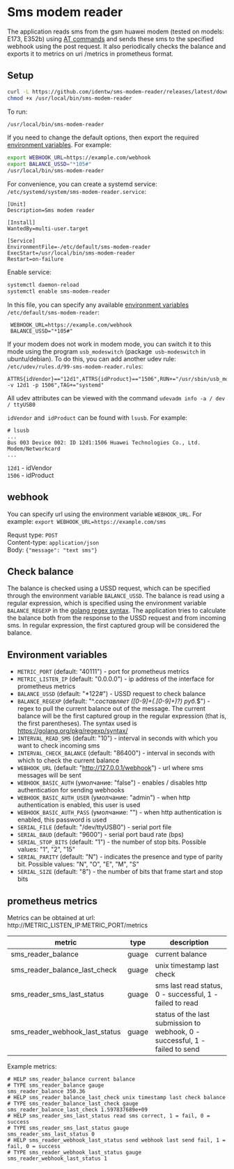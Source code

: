 # Sms modem reader
The application reads sms from the gsm huawei modem (tested on models: E173, E352b) using [AT commands](http://download-c.huawei.com/download/downloadCenter?downloadId=51047&version=120450&siteCode) and sends these sms to the specified webhook using the post request. It also periodically checks the balance and exports it to metrics on uri /metrics in prometheus format.

## Setup
```bash
curl -L https://github.com/identw/sms-modem-reader/releases/latest/download/sms-modem-reader-amd64 -o /usr/local/bin/sms-modem-reader
chmod +x /usr/local/bin/sms-modem-reader
```

To run:
```bash
/usr/local/bin/sms-modem-reader
```
If you need to change the default options, then export the required [environment variables](#environment-variables). For example:
```bash
export WEBHOOK_URL=https://example.com/webhook
export BALANCE_USSD="*105#"
/usr/local/bin/sms-modem-reader
```

For convenience, you can create a systemd service:
`/etc/systemd/system/sms-modem-reader.service`:
```
[Unit]
Description=Sms modem reader

[Install]
WantedBy=multi-user.target

[Service]
EnvironmentFile=-/etc/default/sms-modem-reader
ExecStart=/usr/local/bin/sms-modem-reader
Restart=on-failure
```

Enable service:
```bash
systemctl daemon-reload
systemctl enable sms-modem-reader
```

In this file, you can specify any available [environment variables](#environment-variables)
`/etc/default/sms-modem-reader`:
```
 WEBHOOK_URL=https://example.com/webhook
 BALANCE_USSD="*105#"
```

If your modem does not work in modem mode, you can switch it to this mode using the program `usb_modeswitch` (package` usb-modeswitch` in ubuntu/debian). To do this, you can add another udev rule:
`/etc/udev/rules.d/99-sms-modem-reader.rules`:
```
ATTRS{idVendor}=="12d1",ATTRS{idProduct}=="1506",RUN+="/usr/sbin/usb_modeswitch -v 12d1 -p 1506",TAG+="systemd"
```

All udev attributes can be viewed with the command `udevadm info -a / dev / ttyUSB0`

`idVendor` and` idProduct` can be found with `lsusb`. For example:
```
# lsusb
...
Bus 003 Device 002: ID 12d1:1506 Huawei Technologies Co., Ltd. Modem/Networkcard
...
```
`12d1` - idVendor  
`1506` - idProduct  

## webhook
You can specify url using the environment variable `WEBHOOK_URL`. For example: `export WEBHOOK_URL=https://example.com/sms`

Requst type: `POST`  
Content-type: `application/json`  
Body: `{"message": "text sms"}`  

## Check balance
The balance is checked using a USSD request, which can be specified through the environment variable `BALANCE_USSD`. The balance is read using a regular expression, which is specified using the environment variable `BALANCE_REGEXP` in the [golang regex syntax](https://golang.org/pkg/regexp/syntax/). The application tries to calculate the balance both from the response to the USSD request and from incoming sms. In regular expression, the first captured group will be considered the balance.

## Environment variables

  * `METRIC_PORT` (default: "40111") - port for prometheus metrics
  * `METRIC_LISTEN_IP` (default: "0.0.0.0") - ip address of the interface for prometheus metrics
  * `BALANCE_USSD` (default: "*122#") - USSD request to check balance
  * `BALANCE_REGEXP` (default: "^.*составляет ([0-9]+(\.[0-9]+)?) руб.*$") - regex to pull the current balance out of the message. The current balance will be the first captured group in the regular expression (that is, the first parentheses). The syntax used is https://golang.org/pkg/regexp/syntax/
  * `INTERVAL_READ_SMS` (default: "10") - interval in seconds with which you want to check incoming sms
  * `INTERVAL_CHECK_BALANCE` (default: "86400") - interval in seconds with which to check the current balance
  * `WEBHOOK_URL` (default: "http://127.0.0.1/webhook") - url where sms messages will be sent
  * `WEBHOOK_BASIC_AUTH` (умолчание: "false") - enables / disables http authentication for sending webhooks
  * `WEBHOOK_BASIC_AUTH_USER` (умолчание: "admin") - when http authentication is enabled, this user is used
  * `WEBHOOK_BASIC_AUTH_PASS` (умолчание: "") - when http authentication is enabled, this password is used
  * `SERIAL_FILE` (default: "/dev/ttyUSB0") - serial port file
  * `SERIAL_BAUD` (default: "9600") - serial port baud rate (bps)
  * `SERIAL_STOP_BITS` (default: "1") - the number of stop bits. Possible values: "1", "2", "15"
  * `SERIAL_PARITY` (default: "N") - indicates the presence and type of parity bit. Possible values: "N", "O", "E", "M", "S"
  * `SERIAL_SIZE` (default: "8") - the number of bits that frame start and stop bits

## prometheus metrics
Metrics can be obtained at url: http://METRIC_LISTEN_IP:METRIC_PORT/metrics


| metric                         | type  | description                                                                  |
|--------------------------------|-------|------------------------------------------------------------------------------|
| sms_reader_balance             | guage | current balance                                                              |
| sms_reader_balance_last_check  | guage | unix timestamp last check                                                    |
| sms_reader_sms_last_status     | guage | sms last read status, 0 - successful, 1 - failed to read                     |
| sms_reader_webhook_last_status | guage | status of the last submission to webhook, 0 - successful, 1 - failed to send |

Example metrics:
```
# HELP sms_reader_balance current balance
# TYPE sms_reader_balance gauge
sms_reader_balance 350.36
# HELP sms_reader_balance_last_check unix timestamp last check balance
# TYPE sms_reader_balance_last_check gauge
sms_reader_balance_last_check 1.597837689e+09
# HELP sms_reader_sms_last_status read sms correct, 1 = fail, 0 = success
# TYPE sms_reader_sms_last_status gauge
sms_reader_sms_last_status 0
# HELP sms_reader_webhook_last_status send webhook last send fail, 1 = fail, 0 = success
# TYPE sms_reader_webhook_last_status gauge
sms_reader_webhook_last_status 1
```